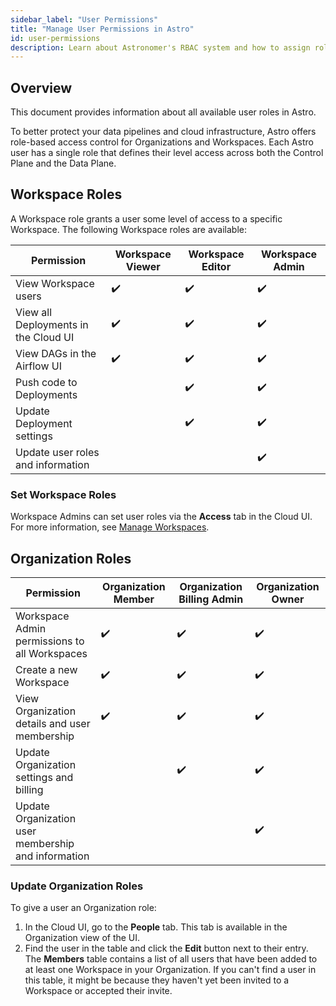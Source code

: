 ```yaml
---
sidebar_label: "User Permissions"
title: "Manage User Permissions in Astro"
id: user-permissions
description: Learn about Astronomer's RBAC system and how to assign roles to users.
---
```


## Overview

This document provides information about all available user roles in Astro.

To better protect your data pipelines and cloud infrastructure, Astro offers role-based access control for Organizations and Workspaces. Each Astro user has a single role that defines their level access across both the Control Plane and the Data Plane.

## Workspace Roles

A Workspace role grants a user some level of access to a specific Workspace. The following Workspace roles are available:

| Permission                           | **Workspace Viewer** | **Workspace Editor** | **Workspace Admin** |
| ------------------------------------ | -------------------- | -------------------- | ------------------- |
| View Workspace users                 | ✔️                   | ✔️                   | ✔️                  |
| View all Deployments in the Cloud UI | ✔️                   | ✔️                   | ✔️                  |
| View DAGs in the Airflow UI          | ✔️                   | ✔️                   | ✔️                  |
| Push code to Deployments             |                      | ✔️                   | ✔️                  |
| Update Deployment settings           |                      | ✔️                   | ✔️                  |
| Update user roles and information    |                      |                      | ✔️                  |

### Set Workspace Roles

Workspace Admins can set user roles via the **Access** tab in the Cloud UI. For more information, see [Manage Workspaces](manage-workspaces.md#manage-workspace-users).

## Organization Roles

| Permission                                          | **Organization Member** | **Organization Billing Admin** | **Organization Owner** |
| --------------------------------------------------- | ----------------------- | ------------------------------ | ---------------------- |
| Workspace Admin permissions to all Workspaces       | ✔️                      | ✔️                             | ✔️                     |
| Create a new Workspace                              | ✔️                      | ✔️                             | ✔️                     |
| View Organization details and user membership       | ✔️                      | ✔️                             | ✔️                     |
| Update Organization settings and billing            |                         | ✔️                             | ✔️                     |
| Update Organization user membership and information |                         |                                | ✔️                     |

### Update Organization Roles

To give a user an Organization role:

1. In the Cloud UI, go to the **People** tab. This tab is available in the Organization view of the UI.
2. Find the user in the table and click the **Edit** button next to their entry. The **Members** table contains a list of all users that have been added to at least one Workspace in your Organization. If you can't find a user in this table, it might be because they haven't yet been invited to a Workspace or accepted their invite.
